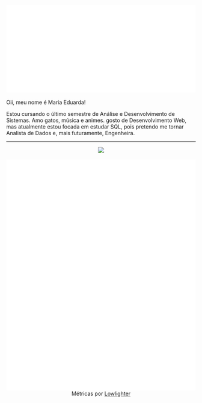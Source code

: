 <p align="center">
  <img src="metrics.classic.svg"  alt=Metrics />
</p>
<div>
  Oii, meu nome é Maria Eduarda!
<p>Estou cursando o último semestre de Análise e Desenvolvimento de Sistemas. 
Amo gatos, música e animes.
gosto de Desenvolvimento Web, mas atualmente estou focada em estudar SQL, pois pretendo me tornar Analista de Dados e, mais futuramente, Engenheira.</p>
</div>
<hr>

<p align="center">
  <a href="https://skillicons.dev">
    <img src="https://skillicons.dev/icons?i=git,github,html,css,js,py,mysql,notion,windows" />
  </a>
</p>

<img align= "right" src="metrics.plugin.languages.svg"/>
<img align= "left" src= "metrics.plugin.anilist.svg" />
<img align= "right" src="metrics.plugin.habits.facts.svg"/>

<div align="center">
<p> Métricas por <a href="https://github.com/lowlighter/metrics">Lowlighter </a></p>
</div>

